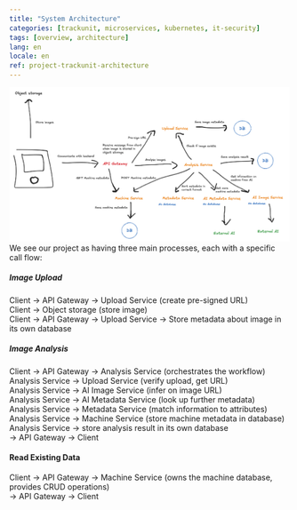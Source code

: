 ```yaml
---
title: "System Architecture"
categories: [trackunit, microservices, kubernetes, it-security]
tags: [overview, architecture]
lang: en
locale: en
ref: project-trackunit-architecture
---
```

![Architecture diagram](../../../assets/images/architecture.png)
We see our project as having three main processes, each with a specific call flow:

##### Image Upload
Client → API Gateway → Upload Service (create pre-signed URL)  
Client → Object storage (store image)  
Client → API Gateway → Upload Service → Store metadata about image in its own database

##### Image Analysis
Client → API Gateway → Analysis Service (orchestrates the workflow)  
Analysis Service → Upload Service (verify upload, get URL)  
Analysis Service → AI Image Service (infer on image URL)  
Analysis Service → AI Metadata Service (look up further metadata)  
Analysis Service → Metadata Service (match information to attributes)  
Analysis Service → Machine Service (store machine metadata in database)  
Analysis Service → store analysis result in its own database  
→ API Gateway → Client

#### Read Existing Data
Client → API Gateway → Machine Service (owns the machine database, provides CRUD operations)  
→ API Gateway → Client